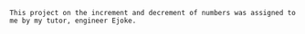     This project on the increment and decrement of numbers was assigned to me by my tutor, engineer Ejoke. 